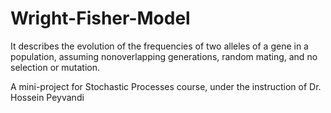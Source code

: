 # Wright-Fisher-Model
It describes the evolution of the frequencies of two alleles of a gene in a population, assuming nonoverlapping generations, random mating, and no selection or mutation.


A mini-project for Stochastic Processes course, under the instruction of Dr. Hossein Peyvandi
